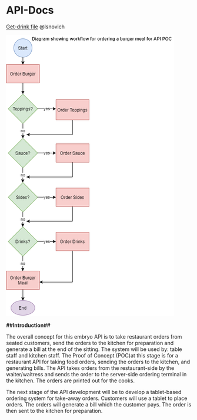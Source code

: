 # API-Docs

[Get-drink file](Get-drink.md)
@lsnovich

![Workflow Diagram](AaronAPIWorkflow.png)

**##Introduction##**

The overall concept for this embryo API is to take restaurant orders from seated customers, send the orders to the kitchen for preparation and generate a bill at the end of the sitting. The system will be used by: table staff and kitchen staff. The Proof of Concept (POC)at this stage is for a restaurant API for taking food orders, sending the orders to the kitchen, and generating bills. The API takes orders from the restaurant-side by the waiter/waitress and sends the order to the server-side ordering terminal in the kitchen. The orders are printed out for the cooks.

The next stage of the API development will be to develop a tablet-based ordering system for take-away orders. Customers will use a tablet to place orders. The orders will generate a bill which the customer pays. The order is then sent to the kitchen for preparation.
